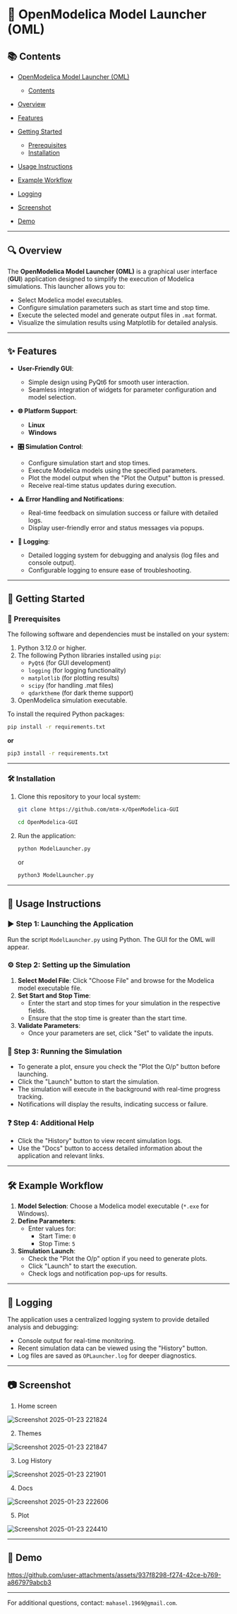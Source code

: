 
# 🚀 **OpenModelica Model Launcher (OML)** 

## 📚 **Contents**
- [ OpenModelica Model Launcher (OML)](#-openmodelica-model-launcher-oml-)
  - [Contents](#-contents)
- [ Overview](#-overview)

- [ Features](#-features)

- [ Getting Started](#-getting-started)
    - [Prerequisites](#-prerequisites)
    - [Installation](#️-installation)

- [ Usage Instructions](#-usage-instructions)

- [ Example Workflow](#-example-workflow)

- [ Logging](#-logging)

- [ Screenshot](#-screenshot)

- [ Demo](#-demo)

---

## 🔍 Overview

The **OpenModelica Model Launcher (OML)** is a graphical user interface (**GUI**) application designed to simplify the execution of Modelica simulations. 
This launcher allows you to:
- Select Modelica model executables.
- Configure simulation parameters such as start time and stop time.
- Execute the selected model and generate output files in `.mat` format.
- Visualize the simulation results using Matplotlib for detailed analysis.

---

## ✨ Features
- **User-Friendly GUI**:
    - Simple design using PyQt6 for smooth user interaction.
    - Seamless integration of widgets for parameter configuration and model selection.

- **🌐 Platform Support**:

    - **Linux**
    - **Windows**

- **🎛️ Simulation Control**:
    - Configure simulation start and stop times.
    - Execute Modelica models using the specified parameters.
    - Plot the model output when the "Plot the Output" button is        pressed.
    - Receive real-time status updates during execution.

- **⚠️ Error Handling and Notifications**:
    - Real-time feedback on simulation success or failure with detailed logs.
    - Display user-friendly error and status messages via popups.

- **📝 Logging**:
    - Detailed logging system for debugging and analysis (log files and console output).
    - Configurable logging to ensure ease of troubleshooting.

---

## 🚦 Getting Started

### 🔧 Prerequisites
The following software and dependencies must be installed on your system:
1. Python 3.12.0 or higher.
2. The following Python libraries installed using `pip`:
    - `PyQt6` (for GUI development)
    - `logging` (for logging functionality)
    - `matplotlib` (for plotting results)
    - `scipy` (for handling .mat files)
    - `qdarktheme` (for dark theme support)
3. OpenModelica simulation executable.

To install the required Python packages:
   ```bash
   pip install -r requirements.txt
   ```
   **or**
   ```bash
   pip3 install -r requirements.txt
   ```

---

### 🛠️ Installation
1. Clone this repository to your local system:
   ```bash
   git clone https://github.com/mtm-x/OpenModelica-GUI
   ``` 
   ```bash
   cd OpenModelica-GUI
   ```
2. Run the application:
   ```bash
   python ModelLauncher.py
   ```
   or
   ```bash
   python3 ModelLauncher.py
   ```

---

## 📖 Usage Instructions

### ▶️ Step 1: Launching the Application
Run the script `ModelLauncher.py` using Python. The GUI for the OML will appear.

### ⚙️ Step 2: Setting up the Simulation
1. **Select Model File**: Click "Choose File" and browse for the Modelica model executable file.
2. **Set Start and Stop Time**:
    - Enter the start and stop times for your simulation in the respective fields.
    - Ensure that the stop time is greater than the start time.
3. **Validate Parameters**:
    - Once your parameters are set, click "Set" to validate the inputs.

### 🏃 Step 3: Running the Simulation
- To generate a plot, ensure you check the "Plot the O/p" button before launching.
- Click the "Launch" button to start the simulation.
- The simulation will execute in the background with real-time progress tracking.
- Notifications will display the results, indicating success or failure.

### ❓ Step 4: Additional Help
- Click the "History" button to view recent simulation logs.
- Use the "Docs" button to access detailed information about the application and relevant links.
---

## 🛠️ Example Workflow
1. **Model Selection**: Choose a Modelica model executable (`*.exe` for Windows).
2. **Define Parameters**:
    - Enter values for:
        - Start Time: `0`
        - Stop Time: `5`
3. **Simulation Launch**:
    - Check the "Plot the O/p" option if you need to generate plots.
    - Click "Launch" to start the execution.
    - Check logs and notification pop-ups for results.
---

## 📝 Logging
The application uses a centralized logging system to provide detailed analysis and debugging:
- Console output for real-time monitoring.
- Recent simulation data can be viewed using the "History" button.
- Log files are saved as `OPLauncher.log` for deeper diagnostics.
---

## 📷 Screenshot
1. Home screen
   
![Screenshot 2025-01-23 221824](https://github.com/user-attachments/assets/2d4fbbaa-12f1-4849-b9d7-09d38e61bd00)

2. Themes
 
![Screenshot 2025-01-23 221847](https://github.com/user-attachments/assets/1fbaf38f-094f-4676-b7bc-1740814b85a6)

3. Log History

![Screenshot 2025-01-23 221901](https://github.com/user-attachments/assets/71e153a4-5371-4677-bbba-4534881685d8)

4. Docs

![Screenshot 2025-01-23 222606](https://github.com/user-attachments/assets/1084ce31-2c2c-4b79-9c87-e51d7a76464e)

5. Plot

![Screenshot 2025-01-23 224410](https://github.com/user-attachments/assets/a2c886a2-0ad7-4937-9dec-ae17dcf85c37)


---
## 🎥 Demo




https://github.com/user-attachments/assets/937f8298-f274-42ce-b769-a867979abcb3





---

For additional questions, contact: `mahasel.1969@gmail.com`.
